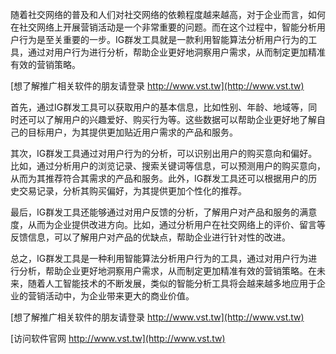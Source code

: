 随着社交网络的普及和人们对社交网络的依赖程度越来越高，对于企业而言，如何在社交网络上开展营销活动是一个非常重要的问题。而在这个过程中，智能分析用户行为是至关重要的一步。IG群发工具就是一款利用智能算法分析用户行为的工具，通过对用户行为进行分析，帮助企业更好地洞察用户需求，从而制定更加精准有效的营销策略。

[想了解推广相关软件的朋友请登录 http://www.vst.tw](http://www.vst.tw)

首先，通过IG群发工具可以获取用户的基本信息，比如性别、年龄、地域等，同时还可以了解用户的兴趣爱好、购买行为等。这些数据可以帮助企业更好地了解自己的目标用户，为其提供更加贴近用户需求的产品和服务。

其次，IG群发工具通过对用户行为的分析，可以识别出用户的购买意向和偏好。比如，通过分析用户的浏览记录、搜索关键词等信息，可以预测用户的购买意向，从而为其推荐符合其需求的产品和服务。此外，IG群发工具还可以根据用户的历史交易记录，分析其购买偏好，为其提供更加个性化的推荐。

最后，IG群发工具还能够通过对用户反馈的分析，了解用户对产品和服务的满意度，从而为企业提供改进方向。比如，通过分析用户在社交网络上的评价、留言等反馈信息，可以了解用户对产品的优缺点，帮助企业进行针对性的改进。

总之，IG群发工具是一种利用智能算法分析用户行为的工具，通过对用户行为进行分析，帮助企业更好地洞察用户需求，从而制定更加精准有效的营销策略。在未来，随着人工智能技术的不断发展，类似的智能分析工具将会越来越多地应用于企业的营销活动中，为企业带来更大的商业价值。

[想了解推广相关软件的朋友请登录 http://www.vst.tw](http://www.vst.tw)


[访问软件官网 http://www.vst.tw](http://www.vst.tw)
